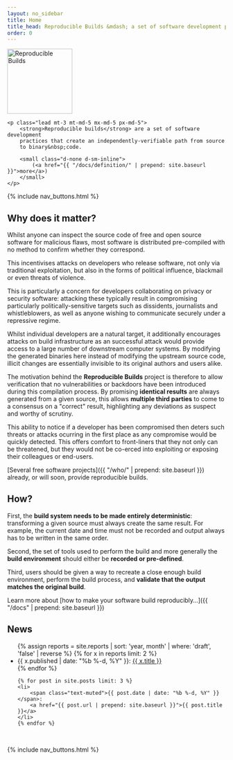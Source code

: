 ```yaml
---
layout: no_sidebar
title: Home
title_head: Reproducible Builds &mdash; a set of software development practices that create an independently-verifiable path from source to binary code
order: 0
---
```


<div class="text-center mt-md-5">
    <a href="{{ "/" | prepend: site.baseurl }}">
        <img class="img-fluid" src="{{ "/assets/images/logo-text.svg" | prepend: site.baseurl }}" alt="Reproducible Builds" style="height: 150px;" />
    </a>

    <p class="lead mt-3 mt-md-5 mx-md-5 px-md-5">
        <strong>Reproducible builds</strong> are a set of software development
        practices that create an independently-verifiable path from source
        to binary&nbsp;code.

        <small class="d-none d-sm-inline">
            (<a href="{{ "/docs/definition/" | prepend: site.baseurl }}">more</a>)
        </small>
    </p>
</div>

{% include nav_buttons.html %}

## Why does it matter?

Whilst anyone can inspect the source code of free and open source software for
malicious flaws, most software is distributed pre-compiled with no method to
confirm whether they correspond.

This incentivises attacks on developers who release software, not only via
traditional exploitation, but also in the forms of political influence,
blackmail or even threats of violence.

This is particularly a concern for developers collaborating on privacy or
security software: attacking these typically result in compromising
particularly politically-sensitive targets such as dissidents, journalists and
whistleblowers, as well as anyone wishing to communicate securely under a
repressive regime.

Whilst individual developers are a natural target, it additionally encourages
attacks on build infrastructure as an successful attack would provide access to
a large number of downstream computer systems. By modifying the generated
binaries here instead of modifying the upstream source code, illicit changes
are essentially invisible to its original authors and users alike.

The motivation behind the **Reproducible Builds** project is therefore to allow
verification that no vulnerabilities or backdoors have been introduced during
this compilation process. By promising **identical results** are always
generated from a given source, this allows **multiple third parties** to come
to a consensus on a "correct" result, highlighting any deviations as suspect
and worthy of scrutiny.

This ability to notice if a developer has been compromised then
deters such threats or attacks ocurring in the first place as any
compromise would be quickly detected. This offers comfort to front-liners
that they not only can be threatened, but they would not be co-erced into
exploiting or exposing their colleagues or end-users.

[Several free software projects]({{ "/who/" | prepend: site.baseurl }})
already, or will soon, provide reproducible builds.

## How?

First, the **build system needs to be made entirely deterministic**:
transforming a given source must always create the same result. For example,
the current date and time must not be recorded and output always has to be
written in the same order.

Second, the set of tools used to perform the build and more generally the
**build environment** should either be **recorded or pre-defined**.

Third, users should be given a way to recreate a close enough build
environment, perform the build process, and **validate that the output matches
the original build**.

Learn more about [how to make your software build reproducibly…]({{ "/docs" | prepend: site.baseurl }})

## News

<ul class="list-unstyled">
    {% assign reports = site.reports | sort: 'year, month' | where: 'draft', 'false' | reverse %}
    {% for x in reports limit: 2 %}
    <li>
        <span class="text-muted">{{ x.published | date: "%b %-d, %Y" }}</span>:
        <a href="{{ x.url | prepend: site.baseurl }}">{{ x.title }}</a>
    </li>
    {% endfor %}

    {% for post in site.posts limit: 3 %}
    <li>
        <span class="text-muted">{{ post.date | date: "%b %-d, %Y" }}</span>:
        <a href="{{ post.url | prepend: site.baseurl }}">{{ post.title }}</a>
    </li>
    {% endfor %}
</ul>

<br>

{% include nav_buttons.html %}
